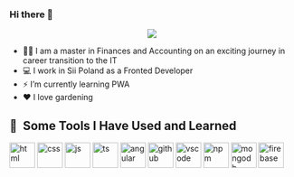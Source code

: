 ### Hi there 👋

<p align="center">
  <img src="https://capsule-render.vercel.app/api?type=waving&color=gradient&height=200&section=header&text=Hello%20World&fontAlign=80&fontAlignY=40" style=max-width:100%;" />
</p>

<!--
**aszpecht/aszpecht** is a ✨ _special_ ✨ repository because its `README.md` (this file) appears on your GitHub profile.
-->
- 👩‍🎓 I am a master in Finances and Accounting on an exciting journey in career transition to the IT
- 💻 I work in Sii Poland as a Fronted Developer
- ⚡ I’m currently learning PWA
- ❤️ I love gardening
<!--- 📫 How to reach me: <a href="https://www.linkedin.com/in/anna-szpecht-826b75275/" rel="nofollow"><img src="https://cdn.jsdelivr.net/gh/devicons/devicon/icons/linkedin/linkedin-original.svg" alt="linkedin Badge" data-canonical-src="https://img.shields.io/badge/-Ania-blue?style=flat&logo=Linkedin&logoColor=white" style="max-width:2%;"></a> -->
            
<h2> 🚀 &nbsp;Some Tools I Have Used and Learned</h2>
<p align="left">
 <img src="https://cdn.jsdelivr.net/gh/devicons/devicon/icons/html5/html5-original-wordmark.svg" alt="html" width="45" height="45" />
 <img src="https://cdn.jsdelivr.net/gh/devicons/devicon/icons/css3/css3-original-wordmark.svg" alt="css" width="45" height="45" />
 <img src="https://cdn.jsdelivr.net/gh/devicons/devicon/icons/javascript/javascript-original.svg" alt="js" width="45" height="45"/>
 <img src="https://cdn.jsdelivr.net/gh/devicons/devicon/icons/typescript/typescript-original.svg" alt="ts" width="45" height="45" />       
 <img src="https://cdn.jsdelivr.net/gh/devicons/devicon/icons/angularjs/angularjs-original.svg" alt="angular" width="45" height="45" />
 <img src="https://cdn.jsdelivr.net/gh/devicons/devicon/icons/github/github-original-wordmark.svg" alt="github" width="45" height="45"/>
 <img src="https://cdn.jsdelivr.net/gh/devicons/devicon/icons/vscode/vscode-original.svg" alt="vscode" width="45" height="45"/>
 <img src="https://cdn.jsdelivr.net/gh/devicons/devicon/icons/npm/npm-original-wordmark.svg" alt="npm" width="45" height="45" />
 <img src="https://cdn.jsdelivr.net/gh/devicons/devicon/icons/mongodb/mongodb-original-wordmark.svg" alt="mongodb" width="45" height="45"/>
 <img src="https://cdn.jsdelivr.net/gh/devicons/devicon/icons/firebase/firebase-plain-wordmark.svg" alt="firebase" width="45" height="45"/>    
</p>

